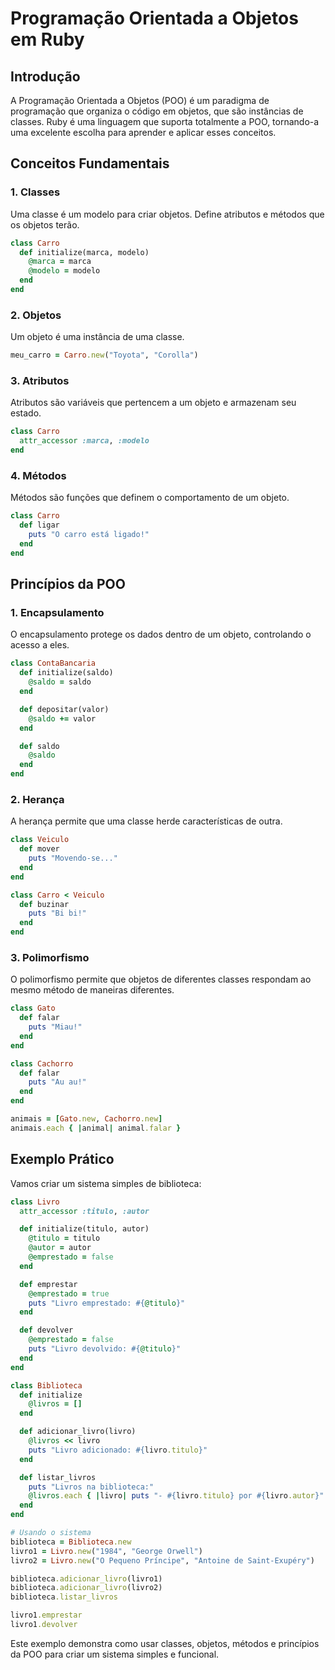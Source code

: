 # Programação Orientada a Objetos em Ruby

## Introdução

A Programação Orientada a Objetos (POO) é um paradigma de programação que organiza o código em objetos, que são instâncias de classes. Ruby é uma linguagem que suporta totalmente a POO, tornando-a uma excelente escolha para aprender e aplicar esses conceitos.

## Conceitos Fundamentais

### 1. Classes

Uma classe é um modelo para criar objetos. Define atributos e métodos que os objetos terão.

```ruby
class Carro
  def initialize(marca, modelo)
    @marca = marca
    @modelo = modelo
  end
end
```

### 2. Objetos

Um objeto é uma instância de uma classe.

```ruby
meu_carro = Carro.new("Toyota", "Corolla")
```

### 3. Atributos

Atributos são variáveis que pertencem a um objeto e armazenam seu estado.

```ruby
class Carro
  attr_accessor :marca, :modelo
end
```

### 4. Métodos

Métodos são funções que definem o comportamento de um objeto.

```ruby
class Carro
  def ligar
    puts "O carro está ligado!"
  end
end
```

## Princípios da POO

### 1. Encapsulamento

O encapsulamento protege os dados dentro de um objeto, controlando o acesso a eles.

```ruby
class ContaBancaria
  def initialize(saldo)
    @saldo = saldo
  end

  def depositar(valor)
    @saldo += valor
  end

  def saldo
    @saldo
  end
end
```

### 2. Herança

A herança permite que uma classe herde características de outra.

```ruby
class Veiculo
  def mover
    puts "Movendo-se..."
  end
end

class Carro < Veiculo
  def buzinar
    puts "Bi bi!"
  end
end
```

### 3. Polimorfismo

O polimorfismo permite que objetos de diferentes classes respondam ao mesmo método de maneiras diferentes.

```ruby
class Gato
  def falar
    puts "Miau!"
  end
end

class Cachorro
  def falar
    puts "Au au!"
  end
end

animais = [Gato.new, Cachorro.new]
animais.each { |animal| animal.falar }
```

## Exemplo Prático

Vamos criar um sistema simples de biblioteca:

```ruby
class Livro
  attr_accessor :titulo, :autor

  def initialize(titulo, autor)
    @titulo = titulo
    @autor = autor
    @emprestado = false
  end

  def emprestar
    @emprestado = true
    puts "Livro emprestado: #{@titulo}"
  end

  def devolver
    @emprestado = false
    puts "Livro devolvido: #{@titulo}"
  end
end

class Biblioteca
  def initialize
    @livros = []
  end

  def adicionar_livro(livro)
    @livros << livro
    puts "Livro adicionado: #{livro.titulo}"
  end

  def listar_livros
    puts "Livros na biblioteca:"
    @livros.each { |livro| puts "- #{livro.titulo} por #{livro.autor}" }
  end
end

# Usando o sistema
biblioteca = Biblioteca.new
livro1 = Livro.new("1984", "George Orwell")
livro2 = Livro.new("O Pequeno Príncipe", "Antoine de Saint-Exupéry")

biblioteca.adicionar_livro(livro1)
biblioteca.adicionar_livro(livro2)
biblioteca.listar_livros

livro1.emprestar
livro1.devolver
```

Este exemplo demonstra como usar classes, objetos, métodos e princípios da POO para criar um sistema simples e funcional.
